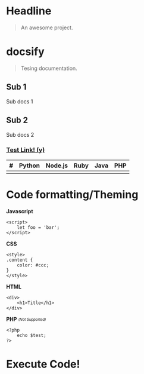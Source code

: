 # Headline

> An awesome project.

# docsify

> Tesing documentation.

## Sub 1

Sub docs 1

## Sub 2

Sub docs 2

### [Test Link! (y)](https://google.com)

| #   | Python | Node.js | Ruby | Java | PHP |
| --- | ------ | ------- | ---- | ---- | --- |
|     |        |         |      |      |     |

# Code formatting/Theming

**Javascript**

```
<script>
    let foo = 'bar';
</script>
```

**CSS**

```
<style>
.content {
    color: #ccc;
}
</style>
```

**HTML**

```
<div>
    <h1>Title</h1>
</div>
```

**PHP** <sub><sup>_(Not Supported)_</sup></sub>

```
<?php
    echo $test;
?>
```

# Execute Code!

<script>
  console.log(2333)
</script>
